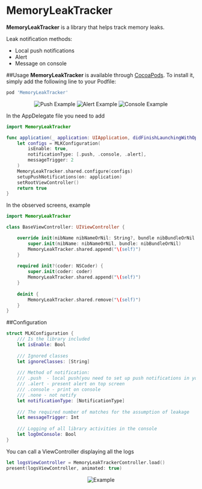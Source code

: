 # MemoryLeakTracker

**MemoryLeakTracker** is a library that helps track memory leaks.

Leak notification methods:
* Local push notifications
* Alert
* Message on console

##Usage
**MemoryLeakTracker** is available through [CocoaPods](http://cocoapods.org). To install
it, simply add the following line to your Podfile:
```ruby
pod 'MemoryLeakTracker'
```

<p align="center">
  <img src="https://github.com/Rustamnurg/MemoryLeakTracker/blob/feature/add-readme/gifs/push.gif" alt="Push Example" />
  <img src="https://github.com/Rustamnurg/MemoryLeakTracker/blob/feature/add-readme/gifs/alert.gif" alt="Alert Example" />
  <img src="https://github.com/Rustamnurg/MemoryLeakTracker/blob/feature/add-readme/gifs/console.gif" alt="Console Example" />
</p>

In the AppDelegate file you need to add
```Swift
import MemoryLeakTracker
```

```Swift
func application(_ application: UIApplication, didFinishLaunchingWithOptions launchOptions: [UIApplication.LaunchOptionsKey: Any]?) -> Bool {
    let configs = MLKConfiguration(
        isEnable: true,
        notificationType: [.push, .console, .alert],
        messageTrigger: 2
    )
    MemoryLeakTracker.shared.configure(configs)
    setupPushNotifications(on: application)
    setRootViewController()
    return true
}
```

In the observed screens, example

```Swift
import MemoryLeakTracker

class BaseViewController: UIViewController {

    override init(nibName nibNameOrNil: String?, bundle nibBundleOrNil: Bundle?) {
        super.init(nibName: nibNameOrNil, bundle: nibBundleOrNil)
        MemoryLeakTracker.shared.append("\(self)")
    }
    
    required init?(coder: NSCoder) {
        super.init(coder: coder)
        MemoryLeakTracker.shared.append("\(self)")
    }
    
    deinit {
        MemoryLeakTracker.shared.remove("\(self)")
    }
}
```
##Configuration

```Swift
struct MLKConfiguration {
    /// Is the library included
    let isEnable: Bool
    
    /// Ignored classes
    let ignoreClasses: [String]
    
    /// Method of notification:
    /// .push  - local push(you need to set up push notifications in your application!)
    /// .alert - present alert on top screen
    /// .console - print on console
    /// .none - not notify
    let notificationType: [NotificationType]
    
    /// The required number of matches for the assumption of leakage
    let messageTrigger: Int
    
    /// Logging of all library activities in the console
    let logOnConsole: Bool
}
```

You can call a ViewController displaying all the logs
```Swift
let logsViewController = MemoryLeakTrackerController.load()
present(logsViewController, animated: true)
```
<p align="center">
    <img src="https://github.com/Rustamnurg/MemoryLeakTracker/blob/feature/add-readme/gifs/allLogs.gif" alt="Example" />
</p>


